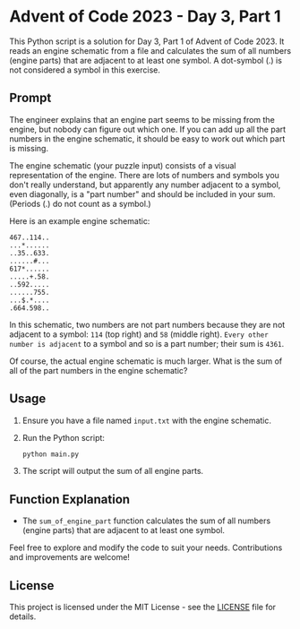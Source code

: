 # Advent of Code 2023 - Day 3, Part 1

This Python script is a solution for Day 3, Part 1 of Advent of Code 2023. It reads an engine schematic from a file and calculates the sum of all numbers (engine parts) that are adjacent to at least one symbol. A dot-symbol (.) is not considered a symbol in this exercise.

## Prompt
The engineer explains that an engine part seems to be missing from the engine, but nobody can figure out which one. If you can add up all the part numbers in the engine schematic, it should be easy to work out which part is missing.

The engine schematic (your puzzle input) consists of a visual representation of the engine. There are lots of numbers and symbols you don't really understand, but apparently any number adjacent to a symbol, even diagonally, is a "part number" and should be included in your sum. (Periods (.) do not count as a symbol.)

Here is an example engine schematic:

```
467..114..
...*......
..35..633.
......#...
617*......
.....+.58.
..592.....
......755.
...$.*....
.664.598..
```

In this schematic, two numbers are not part numbers because they are not adjacent to a symbol: `114` (top right) and `58` (middle right). `Every other number is adjacent` to a symbol and so is a part number; their sum is `4361`.

Of course, the actual engine schematic is much larger. What is the sum of all of the part numbers in the engine schematic?

## Usage

1. Ensure you have a file named `input.txt` with the engine schematic.
2. Run the Python script:

   ```bash
   python main.py
   ```

3. The script will output the sum of all engine parts.

## Function Explanation

- The `sum_of_engine_part` function calculates the sum of all numbers (engine parts) that are adjacent to at least one symbol.

Feel free to explore and modify the code to suit your needs. Contributions and improvements are welcome!

## License

This project is licensed under the MIT License - see the [LICENSE](LICENSE) file for details.

